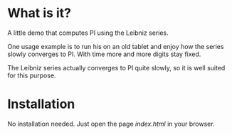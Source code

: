 What is it?
===========

A little demo that computes PI using the Leibniz series.

One usage example is to run his on an old tablet and enjoy how the series slowly
converges to PI. With time more and more digits stay fixed.

The Leibniz series actually converges to PI quite slowly, so it is well suited
for this purpose.

Installation
============

No installation needed. Just open the page _index.html_ in your browser.
